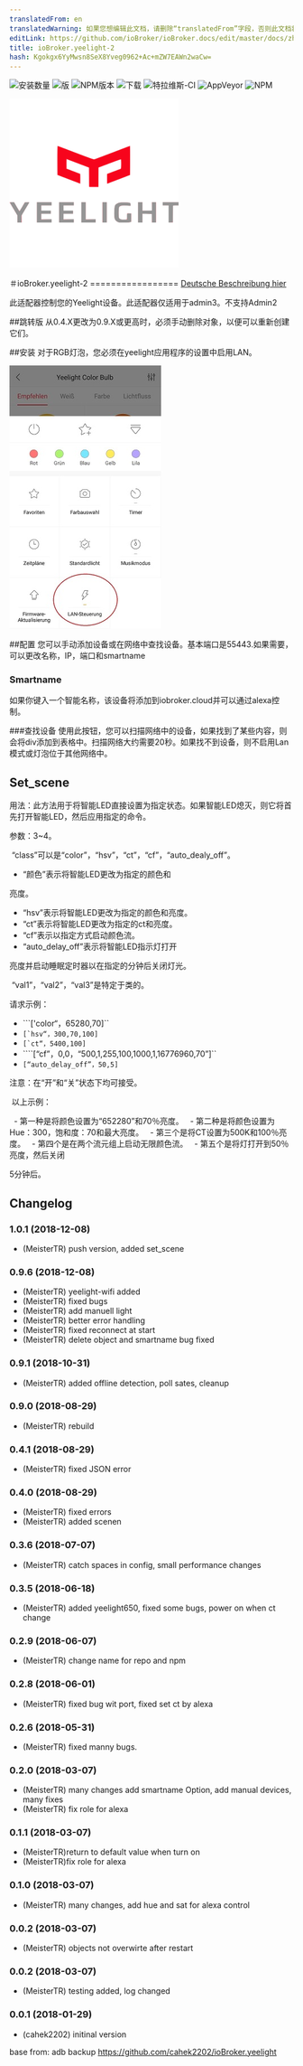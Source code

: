 ```yaml
---
translatedFrom: en
translatedWarning: 如果您想编辑此文档，请删除“translatedFrom”字段，否则此文档将再次自动翻译
editLink: https://github.com/ioBroker/ioBroker.docs/edit/master/docs/zh-cn/adapterref/iobroker.yeelight-2/README.md
title: ioBroker.yeelight-2
hash: Kgokgx6YyMwsn8SeX8Yveg0962+Ac+mZW7EAWn2waCw=
---
```

![安装数量](http://iobroker.live/badges/yeelight-2-installed.svg)
![版](http://iobroker.live/badges/yeelight-2-stable.svg)
![NPM版本](http://img.shields.io/npm/v/iobroker.yeelight-2.svg)
![下载](https://img.shields.io/npm/dm/iobroker.yeelight-2.svg)
![特拉维斯-CI](https://api.travis-ci.org/MeisterTR/ioBroker.yeelight-2.svg?branch=master)
![AppVeyor](https://ci.appveyor.com/api/projects/status/github/MeisterTR/ioBroker.yeelight-2?branch=master&svg=true)
![NPM](https://nodei.co/npm/iobroker.yeelight-2.png?downloads=true)

<!-- -->

![商标](../../../en/adapterref/iobroker.yeelight-2/admin/yeelight.png)

＃ioBroker.yeelight-2 =================
[Deutsche Beschreibung hier](README_de.md)

此适配器控制您的Yeelight设备。此适配器仅适用于admin3。不支持Admin2

##跳转版
从0.4.X更改为0.9.X或更高时，必须手动删除对象，以便可以重新创建它们。

##安装
对于RGB灯泡，您必须在yeelight应用程序的设置中启用LAN。

![](../../../en/adapterref/iobroker.yeelight-2/admin/lan.jpg)

##配置
您可以手动添加设备或在网络中查找设备。基本端口是55443.如果需要，可以更改名称，IP，端口和smartname

### Smartname
如果你键入一个智能名称，该设备将添加到iobroker.cloud并可以通过alexa控制。

###查找设备
使用此按钮，您可以扫描网络中的设备，如果找到了某些内容，则会将div添加到表格中。扫描网络大约需要20秒。如果找不到设备，则不启用Lan模式或灯泡位于其他网络中。

## Set_scene
用法：此方法用于将智能LED直接设置为指定状态。如果智能LED熄灭，则它将首先打开智能LED，然后应用指定的命令。

参数：3~4。

 “class”可以是“color”，“hsv”，“ct”，“cf”，“auto_dealy_off”。

 - “颜色”表示将智能LED更改为指定的颜色和

亮度。

 - “hsv”表示将智能LED更改为指定的颜色和亮度。
 - “ct”表示将智能LED更改为指定的ct和亮度。
 - “cf”表示以指定方式启动颜色流。
 - “auto_delay_off”表示将智能LED指示灯打开

亮度并启动睡眠定时器以在指定的分钟后关闭灯光。

 “val1”，“val2”，“val3”是特定于类的。

请求示例：

 - ```['color“，65280,70]``
 - ``[`hsv“，300,70,100]``
 - ``[`ct“，5400,100]``
 - ````[“cf”，0,0，“500,1,255,100,1000,1,16776960,70”]``
 - ``[“auto_delay_off”，50,5]``

注意：在“开”和“关”状态下均可接受。

 以上示例：

  - 第一种是将颜色设置为“652280”和70％亮度。
  - 第二种是将颜色设置为Hue：300，饱和度：70和最大亮度。
  - 第三个是将CT设置为500K和100％亮度。
  - 第四个是在两个流元组上启动无限颜色流。
  - 第五个是将灯打开到50％亮度，然后关闭

5分钟后。

## Changelog
### 1.0.1 (2018-12-08)
* (MeisterTR) push version, added set_scene
### 0.9.6 (2018-12-08)
* (MeisterTR) yeelight-wifi added
* (MeisterTR) fixed  bugs
* (MeisterTR) add manuell light
* (MeisterTR) better error handling
* (MeisterTR) fixed reconnect at start
* (MeisterTR) delete object and smartname bug fixed
### 0.9.1 (2018-10-31)
* (MeisterTR) added offline detection, poll sates, cleanup
### 0.9.0 (2018-08-29)
* (MeisterTR) rebuild
### 0.4.1 (2018-08-29)
* (MeisterTR) fixed JSON error
### 0.4.0 (2018-08-29)
* (MeisterTR) fixed errors
* (MeisterTR) added scenen
### 0.3.6 (2018-07-07)
* (MeisterTR) catch spaces in config, small performance changes
### 0.3.5 (2018-06-18)
* (MeisterTR) added yeelight650, fixed some bugs, power on when ct change
### 0.2.9 (2018-06-07)
* (MeisterTR) change name for repo and npm
### 0.2.8 (2018-06-01)
* (MeisterTR) fixed bug wit port, fixed set ct by alexa
### 0.2.6 (2018-05-31)
* (MeisterTR) fixed manny bugs.
### 0.2.0 (2018-03-07)
* (MeisterTR) many changes add smartname Option, add manual devices, many fixes
* (MeisterTR) fix role for alexa
### 0.1.1 (2018-03-07)
* (MeisterTR)return to default value when turn on
* (MeisterTR)fix role for alexa
### 0.1.0 (2018-03-07)
* (MeisterTR) many changes, add hue and sat for alexa control
### 0.0.2 (2018-03-07)
* (MeisterTR) objects not overwirte after restart
### 0.0.2 (2018-03-07)
* (MeisterTR) testing added, log changed
### 0.0.1 (2018-01-29)
* (cahek2202) initinal version



base from: adb backup https://github.com/cahek2202/ioBroker.yeelight